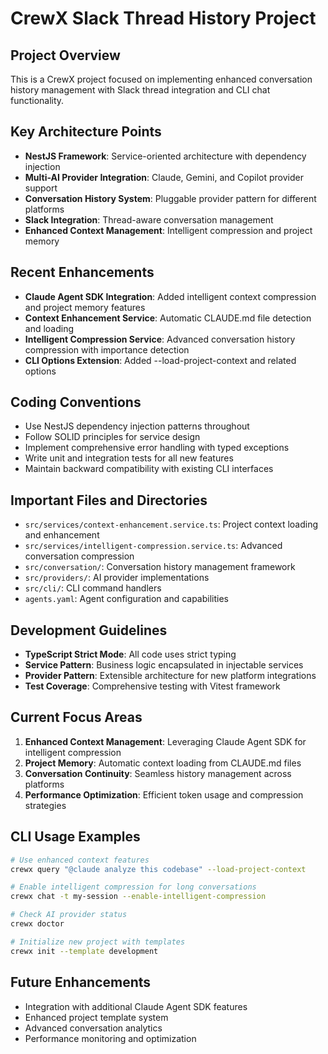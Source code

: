# CrewX Slack Thread History Project

## Project Overview
This is a CrewX project focused on implementing enhanced conversation history management with Slack thread integration and CLI chat functionality.

## Key Architecture Points
- **NestJS Framework**: Service-oriented architecture with dependency injection
- **Multi-AI Provider Integration**: Claude, Gemini, and Copilot provider support
- **Conversation History System**: Pluggable provider pattern for different platforms
- **Slack Integration**: Thread-aware conversation management
- **Enhanced Context Management**: Intelligent compression and project memory

## Recent Enhancements
- **Claude Agent SDK Integration**: Added intelligent context compression and project memory features
- **Context Enhancement Service**: Automatic CLAUDE.md file detection and loading
- **Intelligent Compression Service**: Advanced conversation history compression with importance detection
- **CLI Options Extension**: Added --load-project-context and related options

## Coding Conventions
- Use NestJS dependency injection patterns throughout
- Follow SOLID principles for service design
- Implement comprehensive error handling with typed exceptions
- Write unit and integration tests for all new features
- Maintain backward compatibility with existing CLI interfaces

## Important Files and Directories
- `src/services/context-enhancement.service.ts`: Project context loading and enhancement
- `src/services/intelligent-compression.service.ts`: Advanced conversation compression
- `src/conversation/`: Conversation history management framework
- `src/providers/`: AI provider implementations
- `src/cli/`: CLI command handlers
- `agents.yaml`: Agent configuration and capabilities

## Development Guidelines
- **TypeScript Strict Mode**: All code uses strict typing
- **Service Pattern**: Business logic encapsulated in injectable services
- **Provider Pattern**: Extensible architecture for new platform integrations
- **Test Coverage**: Comprehensive testing with Vitest framework

## Current Focus Areas
1. **Enhanced Context Management**: Leveraging Claude Agent SDK for intelligent compression
2. **Project Memory**: Automatic context loading from CLAUDE.md files
3. **Conversation Continuity**: Seamless history management across platforms
4. **Performance Optimization**: Efficient token usage and compression strategies

## CLI Usage Examples
```bash
# Use enhanced context features
crewx query "@claude analyze this codebase" --load-project-context

# Enable intelligent compression for long conversations
crewx chat -t my-session --enable-intelligent-compression

# Check AI provider status
crewx doctor

# Initialize new project with templates
crewx init --template development
```

## Future Enhancements
- Integration with additional Claude Agent SDK features
- Enhanced project template system
- Advanced conversation analytics
- Performance monitoring and optimization